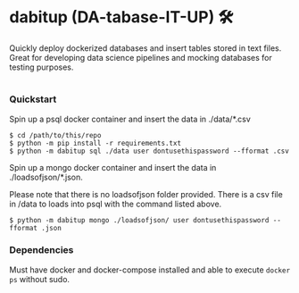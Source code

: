 # dabitup (DA-tabase-IT-UP) 🛠
Quickly deploy dockerized databases and insert tables stored in text files. Great for developing data science pipelines and mocking databases for testing purposes.
#
### Quickstart

Spin up a psql docker container and insert the data in ./data/*.csv

```
$ cd /path/to/this/repo
$ python -m pip install -r requirements.txt
$ python -m dabitup sql ./data user dontusethispassword --fformat .csv
```
Spin up a mongo docker container and insert the data in ./loadsofjson/*.json.

Please note that there is no loadsofjson folder provided.
There is a csv file in /data to loads into psql with the command listed above.

```
$ python -m dabitup mongo ./loadsofjson/ user dontusethispassword --fformat .json
```

### Dependencies
Must have docker and docker-compose installed and able to execute ```docker ps``` without sudo.

